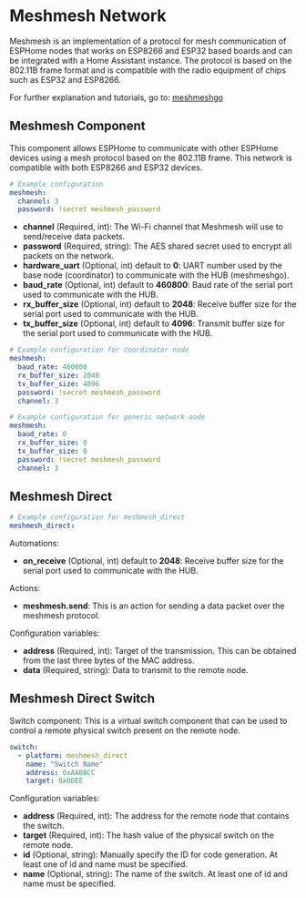 # Meshmesh Network

Meshmesh is an implementation of a protocol for mesh communication of ESPHome nodes that works on ESP8266 and ESP32 based boards and can be integrated with a Home Assistant instance. 
The protocol is based on the 802.11B frame format and is compatible with the radio equipment of chips such as ESP32 and ESP8266.

For further explanation and tutorials, go to: [meshmeshgo](https://github.com/EspMeshMesh/meshmeshgo)

## Meshmesh Component

This component allows ESPHome to communicate with other ESPHome devices using a mesh protocol based on the 802.11B frame. This network is compatible with both ESP8266 and ESP32 devices.

```yaml
# Example configuration 
meshmesh:
  channel: 3
  password: !secret meshmesh_password
```

* **channel** (Required, int): The Wi-Fi channel that Meshmesh will use to send/receive data packets. 
* **password** (Required, string): The AES shared secret used to encrypt all packets on the network.
* **hardware_uart** (Optional, int) default to **0**: UART number used by the base node (coordinator) to communicate with the HUB (meshmeshgo).
* **baud_rate** (Optional, int) default to **460800**: Baud rate of the serial port used to communicate with the HUB.
* **rx_buffer_size** (Optional, int) default to **2048**: Receive buffer size for the serial port used to communicate with the HUB.
* **tx_buffer_size** (Optional, int) default to **4096**: Transmit buffer size for the serial port used to communicate with the HUB.

```yaml
# Example configuration for coordinator node
meshmesh:
  baud_rate: 460800
  rx_buffer_size: 2048
  tx_buffer_size: 4096
  password: !secret meshmesh_password
  channel: 3
```

```yaml
# Example configuration for generic network node
meshmesh:
  baud_rate: 0
  rx_buffer_size: 0
  tx_buffer_size: 0
  password: !secret meshmesh_password
  channel: 3
```

## Meshmesh Direct

```yaml
# Example configuration for meshmesh_direct
meshmesh_direct:
```

Automations:

* **on_receive** (Optional, int) default to **2048**: Receive buffer size for the serial port used to communicate with the HUB.

Actions:

* **meshmesh.send**: This is an action for sending a data packet over the meshmesh protocol.

Configuration variables:

* **address** (Required, int): Target of the transmission. This can be obtained from the last three bytes of the MAC address.
* **data** (Required, string): Data to transmit to the remote node.

## Meshmesh Direct Switch

Switch component: This is a virtual switch component that can be used to control a remote physical switch present on the remote node.

```yaml
switch:
  - platform: meshmesh_direct
    name: "Switch Name"
    address: 0xAABBCC
    target: 0xDDEE
```

Configuration variables:

* **address** (Required, int): The address for the remote node that contains the switch.
* **target** (Required, int): The hash value of the physical switch on the remote node.
* **id** (Optional, string): Manually specify the ID for code generation. At least one of id and name must be specified.
* **name** (Optional, string): The name of the switch. At least one of id and name must be specified.
